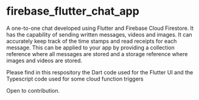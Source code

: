 # firebase_flutter_chat_app

A one-to-one chat developed using Flutter and Firebase Cloud Firestore. It has the capability of sending written messages, videos and images. It can accurately keep track of the time stamps and read receipts for each message. This can be applied to your app by providing a collection reference where all messages are stored and a storage reference where images and videos are stored.

Please find in this respository the Dart code used for the Flutter UI and the Typescript code used for some cloud function triggers

Open to contribution.
